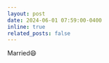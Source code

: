 ```yaml
---
layout: post
date: 2024-06-01 07:59:00-0400
inline: true
related_posts: false
---
```


Married:smile:
